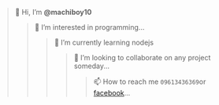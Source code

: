 >👋 Hi, I’m **@machiboy10**
>>👀 I’m interested in programming...
>>>🌱 I’m currently learning nodejs
>>>>💞️ I’m looking to collaborate on any project someday...
>>>>>📫 How to reach me `09613436369`or [facebook](http://www.facebook.com/machiboy10)...

<!---
machiboy10/machiboy10 is a ✨ special ✨ repository because its `README.md` (this file) appears on your GitHub profile.
You can click the Preview link to take a look at your changes.
--->
